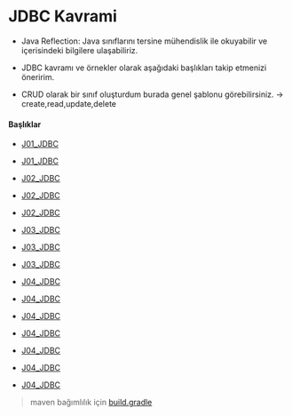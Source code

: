 # JDBC Kavrami
* Java Reflection: Java sınıflarını tersine mühendislik ile okuyabilir ve içerisindeki bilgilere ulaşabiliriz.

* JDBC kavramı ve örnekler olarak aşağıdaki başlıkları takip etmenizi öneririm.
*  CRUD olarak bir sınıf oluşturdum burada genel şablonu görebilirsiniz. -> create,read,update,delete
#### Başlıklar
* [J01_JDBC](/src/main/java/com/javajedi/J01_JDBC/Runner.java)  

* [J01_JDBC](/src/main/java/com/javajedi/J01_JDBC/db/KayitlariListeleme.java)  

* [J02_JDBC](/src/main/java/com/javajedi/J02_JDBC/crud/CRUD.java)  

* [J02_JDBC](/src/main/java/com/javajedi/J02_JDBC/crud/RunnerCrud.java)  

* [J02_JDBC](/src/main/java/com/javajedi/J02_JDBC/crud/RunnerCrud_Devam.java)  

* [J03_JDBC](/src/main/java/com/javajedi/J03_JDBC/Runner.java)  

* [J03_JDBC](/src/main/java/com/javajedi/J03_JDBC/entity/Urun.java)  

* [J03_JDBC](/src/main/java/com/javajedi/J03_JDBC/repository/UrunRepository.java)  

* [J04_JDBC](/src/main/java/com/javajedi/J04_JDBC/Runner.java)  

* [J04_JDBC](/src/main/java/com/javajedi/J04_JDBC/entity/Musteri.java)  

* [J04_JDBC](/src/main/java/com/javajedi/J04_JDBC/entity/Urun.java)  

* [J04_JDBC](/src/main/java/com/javajedi/J04_JDBC/repository/MusteriRepository.java)  

* [J04_JDBC](/src/main/java/com/javajedi/J04_JDBC/repository/UrunRepository.java)  

* [J04_JDBC](/src/main/java/com/javajedi/J04_JDBC/repository/Repository.java)  

* [J04_JDBC](/src/main/java/com/javajedi/J04_JDBC/repository/RepositoryImpl.java)  


> maven bağımlılık için
[build.gradle](/build.gradle)

